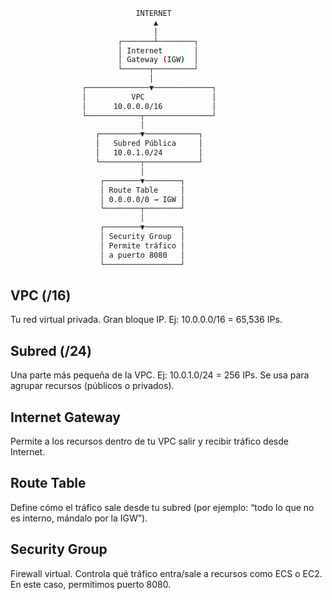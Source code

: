 ``` bash
                            INTERNET
                                ▲
                                │
                        ┌───────┴────────┐
                        │ Internet       │
                        │ Gateway (IGW)  │
                        └──────┬─────────┘
                               │
                ┌──────────────▼─────────────┐
                │          VPC               │
                │      10.0.0.0/16           │
                └────────────┬───────────────┘
                             │
                   ┌─────────▼────────────┐
                   │   Subred Pública     │
                   │   10.0.1.0/24        │
                   └─────────┬────────────┘
                             │
                    ┌────────▼────────┐
                    │ Route Table     │
                    │ 0.0.0.0/0 → IGW │
                    └────────┬────────┘
                             │
                    ┌────────▼────────┐
                    │ Security Group  │
                    │ Permite tráfico │
                    │ a puerto 8080   │
                    └─────────────────┘
```
## VPC (/16)	
Tu red virtual privada. Gran bloque IP. Ej: 10.0.0.0/16 = 65,536 IPs.
## Subred (/24)	
Una parte más pequeña de la VPC. Ej: 10.0.1.0/24 = 256 IPs. Se usa para agrupar recursos (públicos o privados).
## Internet Gateway	
Permite a los recursos dentro de tu VPC salir y recibir tráfico desde Internet.
## Route Table	
Define cómo el tráfico sale desde tu subred (por ejemplo: “todo lo que no es interno, mándalo por la IGW”).
## Security Group	
Firewall virtual. Controla qué tráfico entra/sale a recursos como ECS o EC2. En este caso, permitimos puerto 8080.

